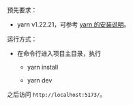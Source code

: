 预先要求：

- yarn v1.22.21，可参考 [yarn 的安装说明](https://classic.yarnpkg.com/lang/en/docs/install/#windows-stable)。

运行方式：

- 在命令行进入项目主目录，执行

  - yarn install

  - yarn dev

之后访问 `http://localhost:5173/`。
